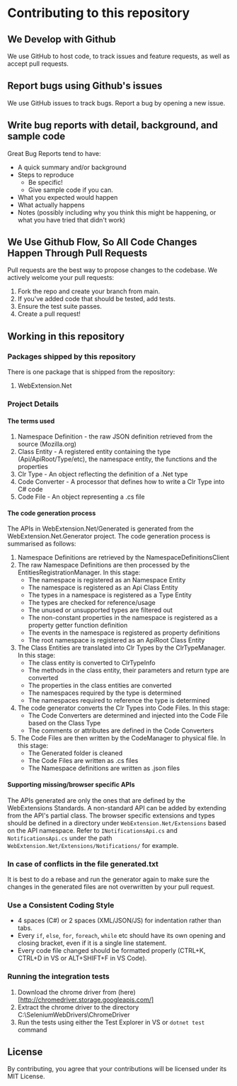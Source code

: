 # Contributing to this repository

## We Develop with Github
We use GitHub to host code, to track issues and feature requests, as well as accept pull requests.

## Report bugs using Github's issues
We use GitHub issues to track bugs. Report a bug by opening a new issue.

## Write bug reports with detail, background, and sample code
Great Bug Reports tend to have:

- A quick summary and/or background
- Steps to reproduce
  - Be specific!
  - Give sample code if you can.
- What you expected would happen
- What actually happens
- Notes (possibly including why you think this might be happening, or what you have tried that didn't work)

## We Use Github Flow, So All Code Changes Happen Through Pull Requests
Pull requests are the best way to propose changes to the codebase. We actively welcome your pull requests:

1. Fork the repo and create your branch from main.
0. If you've added code that should be tested, add tests.
0. Ensure the test suite passes.
0. Create a pull request!

## Working in this repository
### Packages shipped by this repository
There is one package that is shipped from the repository:
1. WebExtension.Net

### Project Details
#### The terms used
1. Namespace Definition - the raw JSON definition retrieved from the source (Mozilla.org)
0. Class Entity - A registered entity containing the type (Api/ApiRoot/Type/etc), the namespace entity, the functions and the properties
0. Clr Type - An object reflecting the definition of a .Net type
0. Code Converter - A processor that defines how to write a Clr Type into C# code
0. Code File - An object representing a .cs file

#### The code generation process
The APIs in WebExtension.Net/Generated is generated from the WebExtension.Net.Generator project.
The code generation process is summarised as follows:
1. Namespace Definitions are retrieved by the NamespaceDefinitionsClient
0. The raw Namespace Definitions are then processed by the EntitiesRegistrationManager. In this stage:
    - The namespace is registered as an Namespace Entity
    - The namespace is registered as an Api Class Entity
    - The types in a namespace is registered as a Type Entity
    - The types are checked for reference/usage
    - The unused or unsupported types are filtered out
    - The non-constant properties in the namespace is registered as a property getter function definition
    - The events in the namespace is registered as property definitions
    - The root namespace is registered as an ApiRoot Class Entity
0. The Class Entities are translated into Clr Types by the ClrTypeManager. In this stage:
    - The class entity is converted to ClrTypeInfo
    - The methods in the class entity, their parameters and return type are converted
    - The properties in the class entities are converted
    - The namespaces required by the type is determined
    - The namespaces required to reference the type is determined
0. The code generator converts the Clr Types into Code Files. In this stage:
    - The Code Converters are determined and injected into the Code File based on the Class Type
    - The comments or attributes are defined in the Code Converters
0. The Code Files are then written by the CodeManager to physical file. In this stage:
    - The Generated folder is cleaned
    - The Code Files are written as .cs files
    - The Namespace definitions are written as .json files

#### Supporting missing/browser specific APIs
The APIs generated are only the ones that are defined by the WebExtensions Standards. A non-standard API can be added by extending from the API's partial class.
The browser specific extensions and types should be defined in a directory under `WebExtension.Net/Extensions` based on the API namespace.
Refer to `INotificationsApi.cs` and `NotificationsApi.cs` under the path `WebExtension.Net/Extensions/Notifications/` for example.

### In case of conflicts in the file generated.txt
It is best to do a rebase and run the generator again to make sure the changes in the generated files are not overwritten by your pull request.

### Use a Consistent Coding Style
- 4 spaces (C#) or 2 spaces (XML/JSON/JS) for indentation rather than tabs.
- Every `if`, `else`, `for`, `foreach`, `while` etc should have its own opening and closing bracket, even if it is a single line statement.
- Every code file changed should be formatted properly (CTRL+K, CTRL+D in VS or ALT+SHIFT+F in VS Code).

### Running the integration tests
1. Download the chrome driver from (here)[http://chromedriver.storage.googleapis.com/]
0. Extract the chrome driver to the directory C:\SeleniumWebDrivers\ChromeDriver
0. Run the tests using either the Test Explorer in VS or `dotnet test` command

## License
By contributing, you agree that your contributions will be licensed under its MIT License.